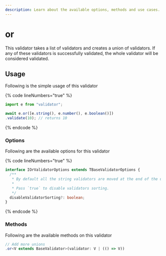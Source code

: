 ```yaml
---
description: Learn about the available options, methods and use cases.
---
```


# or

This validator takes a list of validators and creates a union of validators. If any of these validators is successfully validated, the whole validator will be considered validated.

## Usage

Following is the simple usage of this validator

{% code lineNumbers="true" %}
```typescript
import e from "validator";

await e.or([e.string(), e.number(), e.boolean()])
.validate(10); // returns 10
```
{% endcode %}

### Options

Following are the available options for this validator

{% code lineNumbers="true" %}
```typescript
interface IOrValidatorOptions extends TBaseValidatorOptions {
  /**
   * By default all the string validators are moved at the end of the union validators for better validator matching.
   * 
   * Pass `true` to disable validators sorting.
   */
  disableValidatorSorting?: boolean;
}
```
{% endcode %}

### Methods

Following are the available methods on this validator

```typescript
// Add more unions
.or<V extends BaseValidator>(validator: V | (() => V))
```
